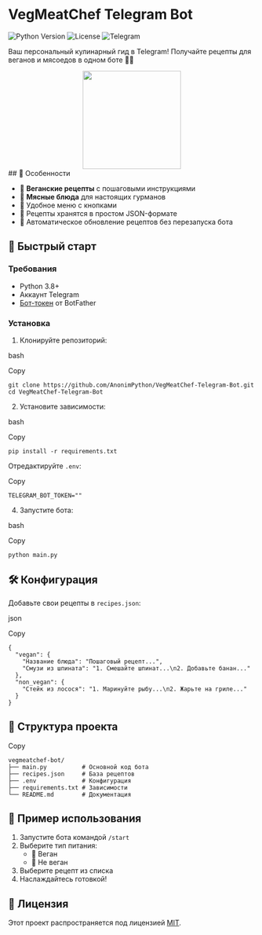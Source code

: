 # VegMeatChef Telegram Bot

![Python Version](https://img.shields.io/badge/python-3.8%252B-blue)
![License](https://img.shields.io/badge/license-MIT-green)
![Telegram](https://img.shields.io/badge/Telegram-Bot-0088CC)

Ваш персональный кулинарный гид в Telegram! Получайте рецепты для веганов и мясоедов в одном боте 🥦🍗

<div align="center"> <img src="https://media.giphy.com/media/3o7TKMt1VVNkHV2PaE/giphy.gif" width="200"> </div>## 🌟 Особенности

* 🥬 **Веганские рецепты** с пошаговыми инструкциями
* 🥩 **Мясные блюда** для настоящих гурманов
* 📱 Удобное меню с кнопками
* 📂 Рецепты хранятся в простом JSON-формате
* 🔄 Автоматическое обновление рецептов без перезапуска бота

## 🚀 Быстрый старт

### Требования

* Python 3.8+
* Аккаунт Telegram
* [Бот-токен](https://t.me/BotFather) от BotFather

### Установка

1. Клонируйте репозиторий:

bash

Copy

```
git clone https://github.com/AnonimPython/VegMeatChef-Telegram-Bot.git
cd VegMeatChef-Telegram-Bot
```

2. Установите зависимости:

bash

Copy

```
pip install -r requirements.txt
```

Отредактируйте `.env`:

Copy

```
TELEGRAM_BOT_TOKEN=""
```

4. Запустите бота:

bash

Copy

```
python main.py
```

## 🛠 Конфигурация

Добавьте свои рецепты в `recipes.json`:

json

Copy

```
{
  "vegan": {
    "Название блюда": "Пошаговый рецепт...",
    "Смузи из шпината": "1. Смешайте шпинат...\n2. Добавьте банан..."
  },
  "non_vegan": {
    "Стейк из лосося": "1. Маринуйте рыбу...\n2. Жарьте на гриле..."
  }
}
```

## 📂 Структура проекта

Copy

```
vegmeatchef-bot/
├── main.py          # Основной код бота
├── recipes.json     # База рецептов
├── .env             # Конфигурация
├── requirements.txt # Зависимости
└── README.md        # Документация
```

## 🍳 Пример использования

1. Запустите бота командой `/start`
2. Выберите тип питания:
   * 🍏 Веган
   * 🍗 Не веган
3. Выберите рецепт из списка
4. Наслаждайтесь готовкой!

## 📝 Лицензия

Этот проект распространяется под лицензией [MIT](https://license/).
